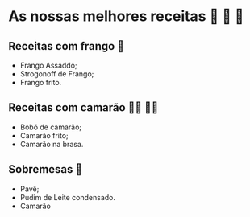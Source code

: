 # As nossas melhores receitas :chicken: :woman: :man:
## Receitas com frango :chicken:
- Frango Assaddo;
- Strogonoff de Frango;
- Frango frito. 

## Receitas com camarão :man_cook: :woman_cook:
- Bobó de camarão;
- Camarão frito;
- Camarão na brasa.

## Sobremesas :cookie:

- Pavê;
- Pudim de Leite condensado.
- Camarão
